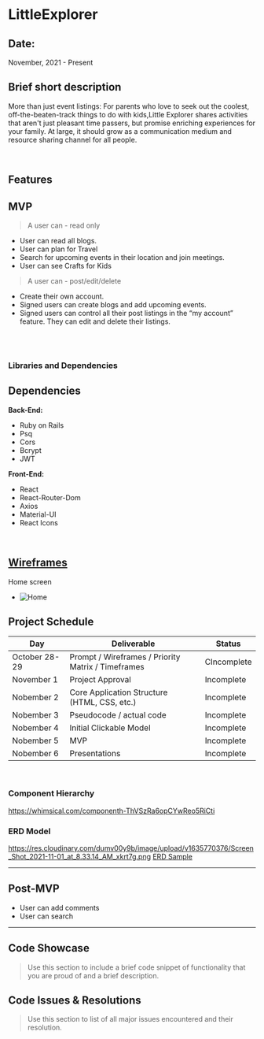 # LittleExplorer
## Date:
November, 2021 - Present

## Brief short description
More than just event listings: For parents who love to seek out the coolest, off-the-beaten-track things to do with kids,Little Explorer shares activities that aren't just pleasant time passers, but promise enriching experiences for your family. At large, it should grow as a communication medium and resource sharing channel for all people.

<br>


## Features
## MVP

>A user can - read only
- User can read all blogs.
- User can plan for Travel
- Search for upcoming events in their location and join meetings.
- User can see Crafts for Kids
>A user can - post/edit/delete
- Create their own account.
- Signed users can create  blogs and add upcoming events.
- Signed users can control all their post listings in the “my account” feature. They can edit and delete their listings.

<br>


<br>

### Libraries and Dependencies

## Dependencies

<b>Back-End:</b>

- Ruby on Rails
- Psq
- Cors
- Bcrypt
- JWT

<b>Front-End:</b>

- React
- React-Router-Dom
- Axios
- Material-UI
- React Icons

<br>


## [Wireframes](https://whimsical.com/littleexplorer-V29ErWZmjkLstxw1SAJR2u)
Home screen
- ![Home](https://res.cloudinary.com/dumv00y9b/image/upload/v1635859548/Screen_Shot_2021-11-02_at_9.25.22_AM_zh2rhr.png)



## Project Schedule

| Day          | Deliverable                                        | Status     |
| ------------ | -------------------------------------------------- | ---------- |
| October 28-29 | Prompt / Wireframes / Priority Matrix / Timeframes | CIncomplete   |
| November  1  | Project Approval                                   | Incomplete   |
| Nobember 2    | Core Application Structure (HTML, CSS, etc.)       | Incomplete   |
| Nobember 3  | Pseudocode / actual code                           | Incomplete   |
| Nobember 4  | Initial Clickable Model                            | Incomplete   |
| Nobember 5  | MVP                                                | Incomplete   |
| Nobember 6  | Presentations                                      | Incomplete |



<br>



### Component Hierarchy 
https://whimsical.com/componenth-ThVSzRa6opCYwReo5RiCti

### ERD Model


https://res.cloudinary.com/dumv00y9b/image/upload/v1635770376/Screen_Shot_2021-11-01_at_8.33.14_AM_xkrt7g.png
[ERD Sample](https://res.cloudinary.com/dumv00y9b/image/upload/v1635770376/Screen_Shot_2021-11-01_at_8.33.14_AM_xkrt7g.png)
<br>

***

## Post-MVP
- User can add comments
- User can search 

***

## Code Showcase

> Use this section to include a brief code snippet of functionality that you are proud of and a brief description.

## Code Issues & Resolutions

> Use this section to list of all major issues encountered and their resolution.

